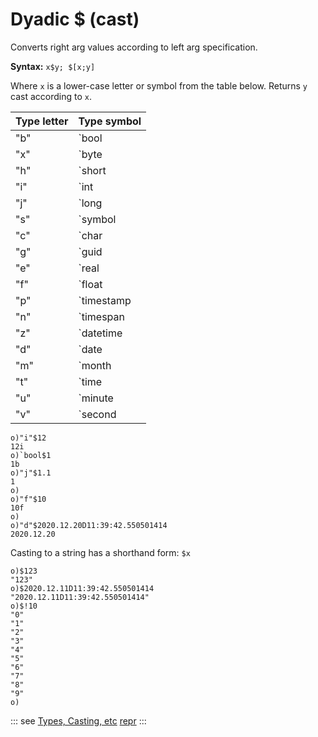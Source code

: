 # Dyadic $ (cast)

Converts right arg values according to left arg specification.

**Syntax:** ```x$y; $[x;y]```

Where `x` is a lower-case letter or symbol from the table below. Returns `y` cast according to `x`.

| Type letter | Type symbol |
| --- | --- |
| "b" | `bool |
| "x" | `byte |
| "h" | `short |
| "i" | `int |
| "j" | `long |
| "s" | `symbol |
| "c" | `char |
| "g" | `guid |
| "e" | `real |
| "f" | `float |
| "p" | `timestamp |
| "n" | `timespan |
| "z" | `datetime |
| "d" | `date |
| "m" | `month |
| "t" | `time |
| "u" | `minute |
| "v" | `second |

```o
o)"i"$12
12i
o)`bool$1
1b
o)"j"$1.1
1
o)
o)"f"$10
10f
o)
o)"d"$2020.12.20D11:39:42.550501414
2020.12.20
```

Casting to a string has a shorthand form: ``$x``

```o
o)$123
"123"
o)$2020.12.11D11:39:42.550501414
"2020.12.11D11:39:42.550501414"
o)$!10
"0"
"1"
"2"
"3"
"4"
"5"
"6"
"7"
"8"
"9"
o)
```

::: see
[Types, Casting, etc](/reference/types/types.md)
[repr](/verbs/casts/repr.md)
:::
